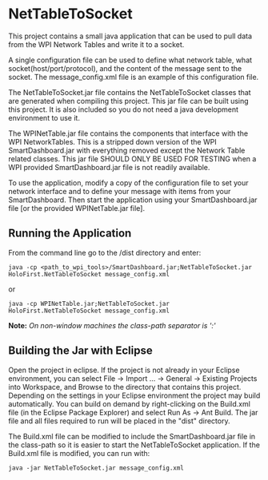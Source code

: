 # NetTableToSocket

This project contains a small java application that can be used
to pull data from the WPI Network Tables and write it to a socket.

A single configuration file can be used to define what network
table, what socket(host/port/protocol), and the content of the
message sent to the socket. The message_config.xml file is an
example of this configuration file.

The NetTableToSocket.jar file contains the NetTableToSocket
classes that are generated when compiling this project. This
jar file can be built using this project. It is also included
so you do not need a java development environment to use it.

The WPINetTable.jar file contains the components that interface
with the WPI NetworkTables. This is a stripped down version of
the WPI SmartDashboard.jar with everything removed except the
Network Table related classes. This jar file SHOULD ONLY BE USED
FOR TESTING when a WPI provided SmartDashboard.jar file is not 
readily available.

To use the application, modify a copy of the configuration file to
set your network interface and to define your message with items
from your SmartDashboard. Then start the application using your
SmartDashboard.jar file [or the provided WPINetTable.jar file].

## Running the Application

From the command line go to the <project>/dist directory and enter:

`java -cp <path_to_wpi_tools>/SmartDashboard.jar;NetTableToSocket.jar HoloFirst.NetTableToSocket message_config.xml`

or

`java -cp WPINetTable.jar;NetTableToSocket.jar HoloFirst.NetTableToSocket message_config.xml`

**Note:** *On non-window machines the class-path separator is ':'*

## Building the Jar with Eclipse

Open the project in eclipse. If the project is not already in your 
Eclipse environment, you can select File -> Import ... ->
General -> Existing Projects into Workspace, and Browse to
the directory that contains this project. Depending on the 
settings in your Eclipse environment the project may build 
automatically. You can build on demand by right-clicking on the 
Build.xml file (in the Eclipse Package Explorer) and select 
Run As -> Ant Build. The jar file and all files required to run 
will be placed in the "dist" directory.

The Build.xml file can be modified to include the SmartDashboard.jar
file in the class-path so it is easier to start the NetTableToSocket
application. If the Build.xml file is modified, you can run with:

`java -jar NetTableToSocket.jar message_config.xml`
